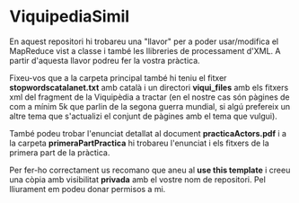 # ViquipediaSimil

En aquest repositori hi trobareu una "llavor" per a poder usar/modifica el MapReduce vist a classe i també les llibreries de processament d'XML. A partir d'aquesta llavor podreu fer la vostra pràctica.

Fixeu-vos que a la carpeta principal també hi teniu el fitxer **stopwordscatalanet.txt** amb català i un directori **viqui_files** amb els fitxers xml del fragment de la Viquipèdia a tractar (en el nostre cas són pàgines de com a mínim 5k que parlin de la segona guerra mundial, si algú prefereix un altre tema que s'actualizi el conjunt de pàgines amb el tema que vulgui).

També podeu trobar l'enunciat detallat al document **practicaActors.pdf** i a la carpeta **primeraPartPractica** hi trobareu l'enunciat i els fitxers de la primera part de la pràctica.

Per fer-ho correctament us recomano que aneu al **use this template** i creeu una còpia amb visibilitat **privada** amb el vostre nom de repositori.
Pel lliurament em podeu donar permisos a mi.






